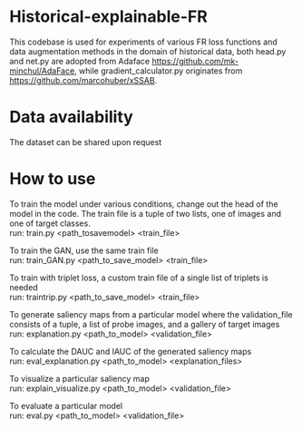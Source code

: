 # Historical-explainable-FR
This codebase is used for experiments of various FR loss functions and data augmentation methods in the domain of historical data, both head.py and net.py are adopted from Adaface https://github.com/mk-minchul/AdaFace, while gradient_calculator.py originates from https://github.com/marcohuber/xSSAB.

# Data availability
The dataset can be shared upon request

# How to use
To train the model under various conditions, change out the head of the model in the code. The train file is a tuple of two lists, one of images and one of target classes.<br />
run: train.py  <path_tosavemodel> <train_file> <br />

To train the GAN, use the same train file <br />
run: train_GAN.py <path_to_save_model> <train_file>

To train with triplet loss, a custom train file of a single list of triplets is needed<br /> 
run: traintrip.py <path_to_save_model> <train_file>

To generate saliency maps from a particular model where the validation_file consists of a tuple, a list of probe images, and a gallery of target images<br /> 
run: explanation.py <path_to_model> <validation_file> <br />

To calculate the DAUC and IAUC of the generated saliency maps<br /> 
run: eval_explanation.py  <path_to_model> <explanation_files>

To visualize a particular saliency map<br /> 
run: explain_visualize.py <path_to_model> <validation_file> 

To evaluate a particular model<br /> 
run: eval.py <path_to_model> <validation_file> 

